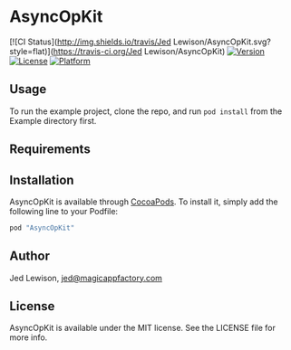 # AsyncOpKit

[![CI Status](http://img.shields.io/travis/Jed Lewison/AsyncOpKit.svg?style=flat)](https://travis-ci.org/Jed Lewison/AsyncOpKit)
[![Version](https://img.shields.io/cocoapods/v/AsyncOpKit.svg?style=flat)](http://cocoapods.org/pods/AsyncOpKit)
[![License](https://img.shields.io/cocoapods/l/AsyncOpKit.svg?style=flat)](http://cocoapods.org/pods/AsyncOpKit)
[![Platform](https://img.shields.io/cocoapods/p/AsyncOpKit.svg?style=flat)](http://cocoapods.org/pods/AsyncOpKit)

## Usage

To run the example project, clone the repo, and run `pod install` from the Example directory first.

## Requirements

## Installation

AsyncOpKit is available through [CocoaPods](http://cocoapods.org). To install
it, simply add the following line to your Podfile:

```ruby
pod "AsyncOpKit"
```

## Author

Jed Lewison, jed@magicappfactory.com

## License

AsyncOpKit is available under the MIT license. See the LICENSE file for more info.
